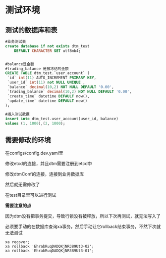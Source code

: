 

# 测试环境





## 测试的数据库和表

```sql
#业务测试表
create database if not exists dtm_test
    DEFAULT CHARACTER SET utf8mb4;


#balance是金额
#trading_balance 是被冻结的金额
CREATE TABLE dtm_test.`user_account` (
 `id` int(11) AUTO_INCREMENT PRIMARY KEY,
 `user_id` int(11) not NULL UNIQUE ,
 `balance` decimal(10,2) NOT NULL DEFAULT '0.00',
 `trading_balance` decimal(10,2) NOT NULL DEFAULT '0.00',
 `create_time` datetime DEFAULT now(),
 `update_time` datetime DEFAULT now()
);

#插入测试数据
insert into dtm_test.user_account(user_id, balance)
values (1, 1000),(2, 1000);
```



## 需要修改的环境

在configs/config.dev.yaml里

修改etcd的连接，并且dtm需要注册到etcd中

修改dtmConf的连接，连接到业务数据库

然后就无需修改了

在test目录里可以进行测试



 **需要注意的点**

因为dtm没有把事务提交，导致行锁没有被释放，所以下次再测试，就无法写入了

必须要手动的在数据库查询xa事务，然后手动让它rollback结束事务，不然下次就无法测试

```
xa recover;
xa rollback 'EhrabRuqDADQKjNR389Ut3-02';
xa rollback 'EhrabRuqDADQKjNR389Ut3-01';
```









